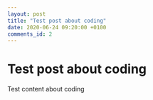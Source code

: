 ```yaml
---
layout: post
title: "Test post about coding"
date: 2020-06-24 09:20:00 +0100
comments_id: 2
---
```


# Test post about coding
Test content about coding
